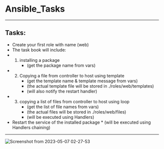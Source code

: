 # Ansible_Tasks
---
## Tasks:
* Create your first role with name (web)
* The task book will include:
* 1. installing a package
      * (get the package name from vars)
* 2. Copying a file from controller to host using template
      * (get the template name & template message from vars)
      * (the actual template file will be stored in ./roles/web/templates)
      * (will also notify the restart handler)
* 3. copying a list of files from controller to host using loop
      * (get the list of file names from vars)
      * (the actual files will be stored in ./roles/web/files)
      * (will be executed using Handlers)
* Restart the service of the installed package
      * (will be executed using Handlers chaining)
      
---

      
![Screenshot from 2023-05-07 02-27-53](https://user-images.githubusercontent.com/123699968/236650378-8d6304f5-4acb-4695-bb42-3964392aa8fd.png)

